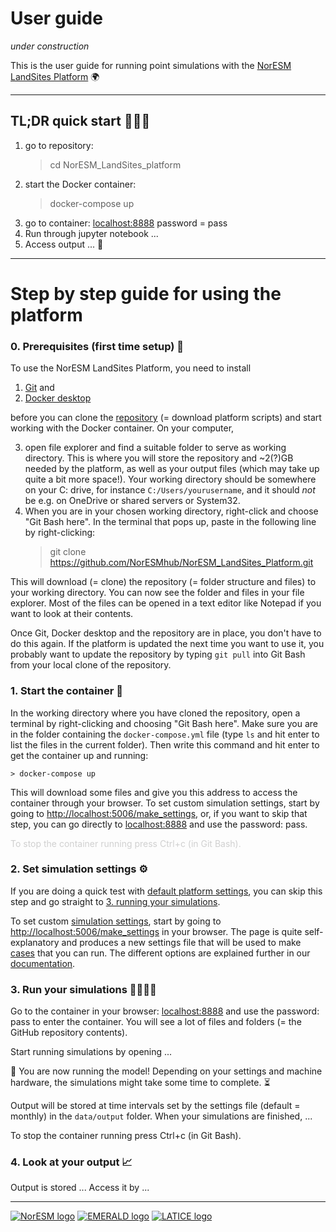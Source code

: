 # User guide

*under construction*

This is the user guide for running point simulations with the [NorESM LandSites Platform](https://noresmhub.github.io/NorESM_LandSites_Platform/) :earth_africa: 

***********************************************

## TL;DR quick start :running_woman::runner:

1. go to repository: 
    > cd NorESM_LandSites_platform
3. start the Docker container: 
    > docker-compose up
5. go to container: <localhost:8888> password = pass
6. Run through jupyter notebook ...
7. Access output ... :tada:


***********************************************

# Step by step guide for using the platform

### 0. Prerequisites (first time setup) :seedling:

To use the NorESM LandSites Platform, you need to install 

1. [Git](https://git-scm.com/downloads "click the pc screen button if you are on Windows") and 
2. [Docker desktop](https://www.docker.com/products/docker-desktop) 

before you can clone the [repository](https://github.com/NorESMhub/NorESM_LandSites_Platform "repository for the NorESM LandSites platform") (= download platform scripts) and start working with the Docker container. On your computer, 

3. open file explorer and find a suitable folder to serve as working directory. This is where you will store the repository and ~2(?)GB needed by the platform, as well as your output files (which may take up quite a bit more space!). Your working directory should be somewhere on your C: drive, for instance `C:/Users/yourusername`, and it should *not* be e.g. on OneDrive or shared servers or System32. 
4. When you are in your chosen working directory, right-click and choose "Git Bash here". In the terminal that pops up, paste in the following line by right-clicking:
    > git clone https://github.com/NorESMhub/NorESM_LandSites_Platform.git

This will download (= clone) the repository (= folder structure and files) to your working directory. You can now see the folder and files in your file explorer. Most of the files can be opened in a text editor like Notepad if you want to look at their contents. 

Once Git, Docker desktop and the repository are in place, you don't have to do this again. If the platform is updated the next time you want to use it, you probably want to update the repository by typing `git pull` into Git Bash from your local clone of the repository. 

### 1. Start the container :toolbox: 

In the working directory where you have cloned the repository, open a terminal by right-clicking and choosing "Git Bash here". Make sure you are in the folder containing the `docker-compose.yml` file (type `ls` and hit enter to list the files in the current folder). Then write this command and hit enter to get the container up and running:

    > docker-compose up

This will download some files and give you this address to access the container through your browser. 
To set custom simulation settings, start by going to <http://localhost:5006/make_settings>, 
or, if you want to skip that step, you can go directly to <localhost:8888> and use the password: pass.

<p style="color:d0d0d0">To stop the container running press Ctrl+c (in Git Bash).</p>

### 2. Set simulation settings :gear:

If you are doing a quick test with [default platform settings](https://noresmhub.github.io/NorESM_LandSites_Platform/#settings-file), you can skip this step and go straight to [3. running your simulations](https://noresmhub.github.io/NorESM_LandSites_Platform/user_guide/#run-your-simulations).  

To set custom [simulation settings](https://noresmhub.github.io/NorESM_LandSites_Platform/#settings-file), start by going to <http://localhost:5006/make_settings> in your browser. The page is quite self-explanatory and produces a new settings file that will be used to make [cases](https://noresmhub.github.io/NorESM_LandSites_Platform/#make_casespy "case= an instance of the model") that you can run. The different options are explained further in our [documentation](https://noresmhub.github.io/NorESM_LandSites_Platform/#settings-file).


### 3. Run your simulations :man_technologist::woman_technologist:

Go to the container in your browser: <localhost:8888> and use the password: pass to enter the container. You will see a lot of files and folders (= the GitHub repository contents). 

Start running simulations by opening ... 

:tada: You are now running the model! Depending on your settings and machine hardware, the simulations might take some time to complete. :hourglass_flowing_sand:

Output will be stored at time intervals set by the settings file (default = monthly) in the `data/output` folder. When your simulations are finished, ...

To stop the container running press Ctrl+c (in Git Bash).

### 4. Look at your output :chart_with_upwards_trend:

Output is stored ... Access it by ...




***************************************************

[![NorESM logo](https://tinyimg.io/i/9AdhM6J.png "the Norwegian Earth System Model")](https://www.noresm.org/)
[![EMERALD logo](https://tinyimg.io/i/O6Vkl1F.png "EMERALD project")](https://www.mn.uio.no/geo/english/research/projects/emerald/)
[![LATICE logo](https://tinyimg.io/i/4IM1ogh.png "Land-ATmosphere Interactions in Cold Environments research group")](https://www.mn.uio.no/geo/english/research/groups/latice/)
